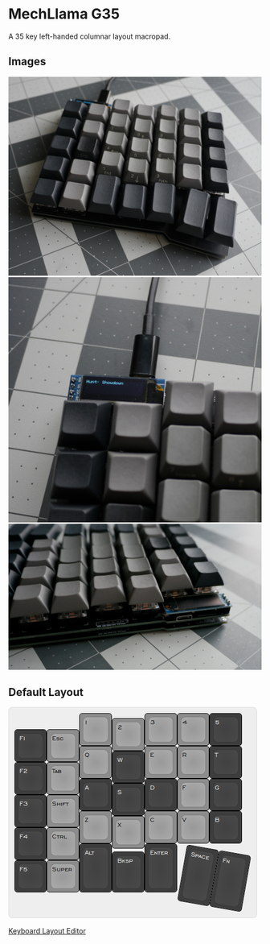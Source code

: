 # MechLlama G35
A 35 key left-handed columnar layout macropad.

## Images
![G35 Front](images/g35v2.jpg)
![G35 OLED](images/g35v2oled.jpg)
![G35 Back](images/g35v2back.jpg)

## Default Layout
![G35 Layout](images/kle-v2.png)

[Keyboard Layout Editor](http://www.keyboard-layout-editor.com/##@@_x:2&c=%238c8c8c&p=DSA%3B&=1&_x:1%3B&=3&=4&_c=%233d3d3d&t=%23ffffff%3B&=5%3B&@_y:-0.85&x:3&c=%238c8c8c&t=%23000000%3B&=2%3B&@_y:-0.65&c=%233d3d3d&t=%23ffffff%3B&=F1&_c=%238c8c8c&t=%23000000%3B&=Esc%3B&@_y:-0.5&x:2%3B&=Q&_x:1%3B&=E&=R&_c=%233d3d3d&t=%23ffffff%3B&=T%3B&@_y:-0.8500000000000001&x:3%3B&=W%3B&@_y:-0.6499999999999999%3B&=F2&_c=%238c8c8c&t=%23000000%3B&=Tab%3B&@_y:-0.5&x:2&c=%233d3d3d&t=%23ffffff%3B&=A&_x:1%3B&=D&_c=%238c8c8c&t=%23000000%3B&=F&_c=%233d3d3d&t=%23ffffff%3B&=G%3B&@_y:-0.8500000000000001&x:3%3B&=S%3B&@_y:-0.6499999999999999%3B&=F3&_c=%238c8c8c&t=%23000000%3B&=Shift%3B&@_y:-0.5&x:2%3B&=Z&_x:1%3B&=C&=V&_c=%233d3d3d&t=%23ffffff%3B&=B%3B&@_y:-0.8500000000000001&x:3&c=%238c8c8c&t=%23000000%3B&=X%3B&@_y:-0.6499999999999999&c=%233d3d3d&t=%23ffffff%3B&=F4&_c=%238c8c8c&t=%23000000%3B&=Ctrl%3B&@_y:-0.5&x:2&c=%233d3d3d&t=%23ffffff&h:1.5%3B&=Alt&_x:1&h:1.5%3B&=Enter%3B&@_y:-0.75&x:3&h:1.25%3B&=Bksp%3B&@_y:-0.75%3B&=F5&_c=%238c8c8c&t=%23000000%3B&=Super%3B&@_r:10&rx:5&ry:5.75&y:-1.75&c=%233d3d3d&t=%23ffffff&h:1.75%3B&=Space&_h:1.75%3B&=Fn)


